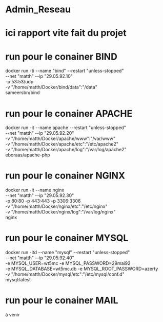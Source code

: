 # Admin_Reseau
# ici rapport vite fait du projet
# run pour le conainer BIND
docker run -ti --name "bind" --restart "unless-stopped" \
 --net "matth" --ip "29.05.92.10" \
 -p 53:53/udp \
 -v "/home/matth/Docker/bind/data":"/data" \
 sameersbn/bind
 
# run pour le conainer APACHE
docker run -it --name apache --restart "unless-stopped" \
 --net "matth" --ip "29.05.92.20" \
 -v "/home/matth/Docker/apache/www":"/var/www" \
 -v "/home/matth/Docker/apache/etc":"/etc/apache2" \
 -v "/home/matth/Docker/apache/log":"/var/log/apache2" \
 eboraas/apache-php 
 
# run pour le conainer NGINX
docker run -it --name nginx \
 --net "matth" --ip "29.05.92.30" \
 -p 80:80 -p 443:443 -p 3306:3306 \
 -v "/home/matth/Docker/nginx/etc":"/etc/nginx" \
 -v "/home/matth/Docker/nginx/log":"/var/log/nginx" \
 nginx 
 
# run pour le conainer MYSQL
docker run -itd --name "mysql" --restart "unless-stopped" \
 --net "matth" --ip "29.05.92.40" \
 -e MYSQL_USER=wt5mc -e MYSQL_PASSWORD=29mai92 \
 -e MYSQL_DATABASE=wt5mc.db -e MYSQL_ROOT_PASSWORD=azerty \
 -v "/home/matth/Docker/mysql/etc":"/etc/mysql/conf.d" \
 mysql:latest
# run pour le conainer MAIL
à venir
